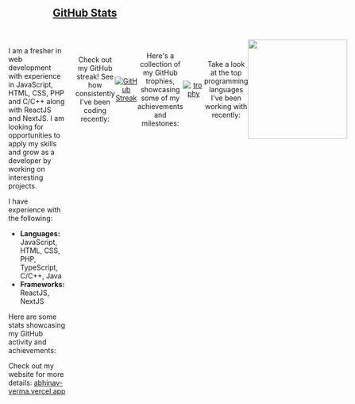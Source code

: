 <h2 id="github-stats" dir="auto">
  
  <a class="heading-link d-flex" href="#github-stats">GitHub Stats</a>
  
</h2>

<div id="github-stats" style="padding: 20px; display: flex; justify-content: center; align-items: flex-start;">
  
  <div style=" text-align: left; margin-right: 20px;">
    <p>
  I am a fresher in web development with experience in JavaScript, HTML, CSS, PHP and C/C++ along with ReactJS and NextJS. I am looking for opportunities to apply my skills and grow as a developer by working on interesting projects.
    
  I have experience with the following:</p>
    <ul>
      <li><strong>Languages:</strong> JavaScript, HTML, CSS, PHP, TypeScript, C/C++, Java</li>
      <li><strong>Frameworks:</strong> ReactJS, NextJS</li>
    </ul>
    <p>Here are some stats showcasing my GitHub activity and achievements:</p>
    <p>Check out my website for more details: <a href="https://abhinav-verma.vercel.app/" target="_blank">abhinav-verma.vercel.app</a></p>
  </div>

  <div style=" display: flex; justify-content: center; align-items: center; text-align: center;">

<!---
![](https://komarev.com/ghpvc/?username=Abhinavv9258&style=plastic)
--->


<!---
<div align="center">

![Abhinav's GitHub stats](https://github-readme-stats.vercel.app/api?username=Abhinavv9258&show_icons=true&theme=dracula)
  
</div>
--->
  
    
  <!-- GitHub Streak -->
  <p>Check out my GitHub streak! See how consistently I've been coding recently:</p>

<div align="center">

  [![GitHub Streak](https://streak-stats.demolab.com/?user=Abhinavv9258&theme=flat)](https://github.com/Abhinavv9258/Abhinavv9258)
  
</div>
  
  <!-- GitHub Trophies -->
  <p>Here's a collection of my GitHub trophies, showcasing some of my achievements and milestones:</p>

<div align="center">

  [![trophy](https://github-profile-trophy.vercel.app/?username=Abhinavv9258&theme=flat)](https://github.com/Abhinavv9258/Abhinavv9258)
  
</div>

  <!-- Top Languages -->
  <p>Take a look at the top programming languages I've been working with recently:</p>

<div align="center">

<a href="https://github.com/anuraghazra/convoychat">
  
  <img height=200 align="center" src="https://github-readme-stats.vercel.app/api/top-langs/?username=Abhinavv9258&hide_progress=true&langs_count=8&hide=hack,jupyter%20notebook,kotlin,shell,assembly&card_width=220" />
  
</a>
   
</div>

  </div>

</div>
